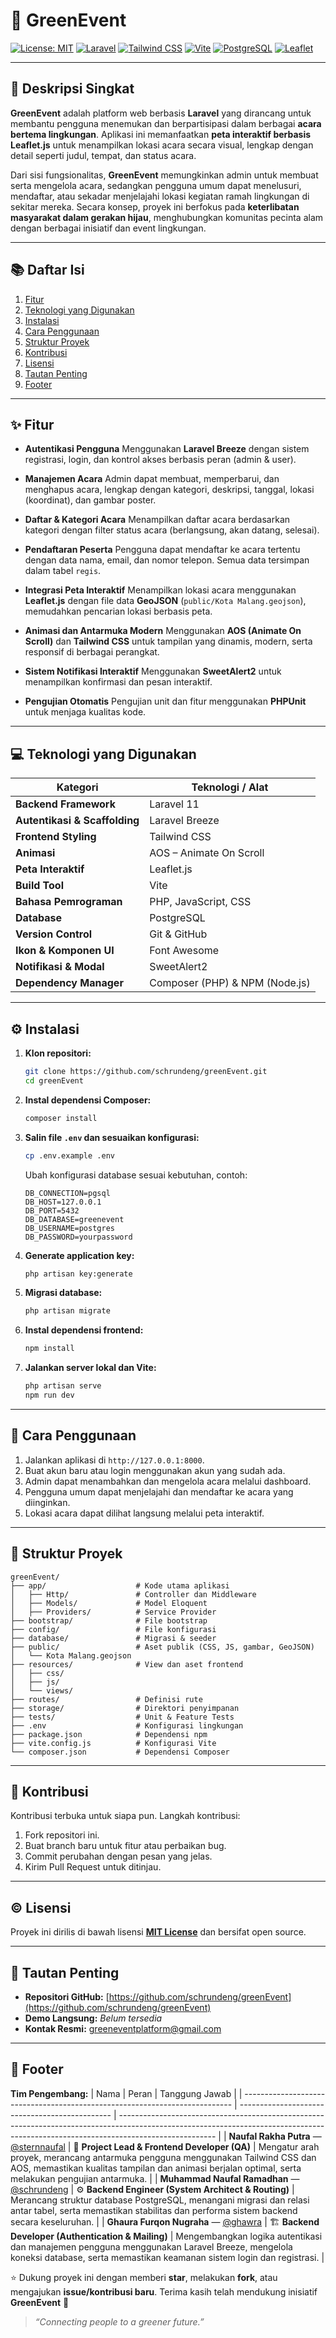 # 🌿 GreenEvent

[![License: MIT](https://img.shields.io/badge/License-MIT-yellow.svg)](https://opensource.org/licenses/MIT)
[![Laravel](https://img.shields.io/badge/Laravel-v11-red)]()
[![Tailwind CSS](https://img.shields.io/badge/Tailwind_CSS-v4.0.0-blue)]()
[![Vite](https://img.shields.io/badge/Vite-v7.0.7-purple)]()
[![PostgreSQL](https://img.shields.io/badge/Database-PostgreSQL-green)]()
[![Leaflet](https://img.shields.io/badge/Leaflet-Map_Library-lightgreen)]()

---

## 📝 Deskripsi Singkat

**GreenEvent** adalah platform web berbasis **Laravel** yang dirancang untuk membantu pengguna menemukan dan berpartisipasi dalam berbagai **acara bertema lingkungan**.
Aplikasi ini memanfaatkan **peta interaktif berbasis Leaflet.js** untuk menampilkan lokasi acara secara visual, lengkap dengan detail seperti judul, tempat, dan status acara.

Dari sisi fungsionalitas, **GreenEvent** memungkinkan admin untuk membuat serta mengelola acara, sedangkan pengguna umum dapat menelusuri, mendaftar, atau sekadar menjelajahi lokasi kegiatan ramah lingkungan di sekitar mereka.
Secara konsep, proyek ini berfokus pada **keterlibatan masyarakat dalam gerakan hijau**, menghubungkan komunitas pecinta alam dengan berbagai inisiatif dan event lingkungan.

---

## 📚 Daftar Isi

1. [Fitur](#fitur-✨)
2. [Teknologi yang Digunakan](#teknologi-yang-digunakan-💻)
3. [Instalasi](#instalasi-⚙️)
4. [Cara Penggunaan](#cara-penggunaan-🚀)
5. [Struktur Proyek](#struktur-proyek-📂)
6. [Kontribusi](#kontribusi-🤝)
7. [Lisensi](#lisensi-©️)
8. [Tautan Penting](#tautan-penting-🔗)
9. [Footer](#footer-🚀)

---

## ✨ Fitur

* **Autentikasi Pengguna**
  Menggunakan **Laravel Breeze** dengan sistem registrasi, login, dan kontrol akses berbasis peran (admin & user).

* **Manajemen Acara**
  Admin dapat membuat, memperbarui, dan menghapus acara, lengkap dengan kategori, deskripsi, tanggal, lokasi (koordinat), dan gambar poster.

* **Daftar & Kategori Acara**
  Menampilkan daftar acara berdasarkan kategori dengan filter status acara (berlangsung, akan datang, selesai).

* **Pendaftaran Peserta**
  Pengguna dapat mendaftar ke acara tertentu dengan data nama, email, dan nomor telepon. Semua data tersimpan dalam tabel `regis`.

* **Integrasi Peta Interaktif**
  Menampilkan lokasi acara menggunakan **Leaflet.js** dengan file data **GeoJSON** (`public/Kota Malang.geojson`), memudahkan pencarian lokasi berbasis peta.

* **Animasi dan Antarmuka Modern**
  Menggunakan **AOS (Animate On Scroll)** dan **Tailwind CSS** untuk tampilan yang dinamis, modern, serta responsif di berbagai perangkat.

* **Sistem Notifikasi Interaktif**
  Menggunakan **SweetAlert2** untuk menampilkan konfirmasi dan pesan interaktif.

* **Pengujian Otomatis**
  Pengujian unit dan fitur menggunakan **PHPUnit** untuk menjaga kualitas kode.

---

## 💻 Teknologi yang Digunakan

| Kategori                      | Teknologi / Alat               |
| ----------------------------- | ------------------------------ |
| **Backend Framework**         | Laravel 11                     |
| **Autentikasi & Scaffolding** | Laravel Breeze                 |
| **Frontend Styling**          | Tailwind CSS                   |
| **Animasi**                   | AOS – Animate On Scroll        |
| **Peta Interaktif**           | Leaflet.js                     |
| **Build Tool**                | Vite                           |
| **Bahasa Pemrograman**        | PHP, JavaScript, CSS           |
| **Database**                  | PostgreSQL                     |
| **Version Control**           | Git & GitHub                   |
| **Ikon & Komponen UI**        | Font Awesome                   |
| **Notifikasi & Modal**        | SweetAlert2                    |
| **Dependency Manager**        | Composer (PHP) & NPM (Node.js) |

---

## ⚙️ Instalasi

1. **Klon repositori:**

   ```bash
   git clone https://github.com/schrundeng/greenEvent.git
   cd greenEvent
   ```

2. **Instal dependensi Composer:**

   ```bash
   composer install
   ```

3. **Salin file `.env` dan sesuaikan konfigurasi:**

   ```bash
   cp .env.example .env
   ```

   Ubah konfigurasi database sesuai kebutuhan, contoh:

   ```
   DB_CONNECTION=pgsql
   DB_HOST=127.0.0.1
   DB_PORT=5432
   DB_DATABASE=greenevent
   DB_USERNAME=postgres
   DB_PASSWORD=yourpassword
   ```

4. **Generate application key:**

   ```bash
   php artisan key:generate
   ```

5. **Migrasi database:**

   ```bash
   php artisan migrate
   ```

6. **Instal dependensi frontend:**

   ```bash
   npm install
   ```

7. **Jalankan server lokal dan Vite:**

   ```bash
   php artisan serve
   npm run dev
   ```

---

## 🚀 Cara Penggunaan

1. Jalankan aplikasi di `http://127.0.0.1:8000`.
2. Buat akun baru atau login menggunakan akun yang sudah ada.
3. Admin dapat menambahkan dan mengelola acara melalui dashboard.
4. Pengguna umum dapat menjelajahi dan mendaftar ke acara yang diinginkan.
5. Lokasi acara dapat dilihat langsung melalui peta interaktif.

---

## 📂 Struktur Proyek

```
greenEvent/
├── app/                    # Kode utama aplikasi
│   ├── Http/               # Controller dan Middleware
│   ├── Models/             # Model Eloquent
│   ├── Providers/          # Service Provider
├── bootstrap/              # File bootstrap
├── config/                 # File konfigurasi
├── database/               # Migrasi & seeder
├── public/                 # Aset publik (CSS, JS, gambar, GeoJSON)
│   └── Kota Malang.geojson
├── resources/              # View dan aset frontend
│   ├── css/
│   ├── js/
│   └── views/
├── routes/                 # Definisi rute
├── storage/                # Direktori penyimpanan
├── tests/                  # Unit & Feature Tests
├── .env                    # Konfigurasi lingkungan
├── package.json            # Dependensi npm
├── vite.config.js          # Konfigurasi Vite
└── composer.json           # Dependensi Composer
```

---

## 🤝 Kontribusi

Kontribusi terbuka untuk siapa pun.
Langkah kontribusi:

1. Fork repositori ini.
2. Buat branch baru untuk fitur atau perbaikan bug.
3. Commit perubahan dengan pesan yang jelas.
4. Kirim Pull Request untuk ditinjau.

---

## ©️ Lisensi

Proyek ini dirilis di bawah lisensi **[MIT License](https://opensource.org/licenses/MIT)** dan bersifat open source.

---

## 🔗 Tautan Penting

* **Repositori GitHub:** [https://github.com/schrundeng/greenEvent](https://github.com/schrundeng/greenEvent)
* **Demo Langsung:** *Belum tersedia*
* **Kontak Resmi:** [greeneventplatform@gmail.com](mailto:greeneventplatform@gmail.com)

---

## 🚀 Footer

**Tim Pengembang:**
| Nama                                                                        | Peran                                          | Tanggung Jawab                                                                                                                                                                       |
| --------------------------------------------------------------------------- | ---------------------------------------------- | ------------------------------------------------------------------------------------------------------------------------------------------------------------------------------------ |
| **Naufal Rakha Putra** — [@sternnaufal](https://github.com/sternnaufal)     | 🧭 **Project Lead & Frontend Developer (QA)**  | Mengatur arah proyek, merancang antarmuka pengguna menggunakan Tailwind CSS dan AOS, memastikan kualitas tampilan dan animasi berjalan optimal, serta melakukan pengujian antarmuka. |
| **Muhammad Naufal Ramadhan** — [@schrundeng](https://github.com/schrundeng) | ⚙️ **Backend Engineer (System Architect & Routing)** | Merancang struktur database PostgreSQL, menangani migrasi dan relasi antar tabel, serta memastikan stabilitas dan performa sistem backend secara keseluruhan.                |
| **Ghaura Furqon Nugraha** — [@ghawra](https://github.com/ghawra)            | 🏗️ **Backend Developer (Authentication & Mailing)**   |     Mengembangkan logika autentikasi dan manajemen pengguna menggunakan Laravel Breeze, mengelola koneksi database, serta memastikan keamanan sistem login dan registrasi.                   |


⭐️ Dukung proyek ini dengan memberi **star**, melakukan **fork**, atau mengajukan **issue/kontribusi baru**.
Terima kasih telah mendukung inisiatif **GreenEvent** 🌱

> *“Connecting people to a greener future.”*